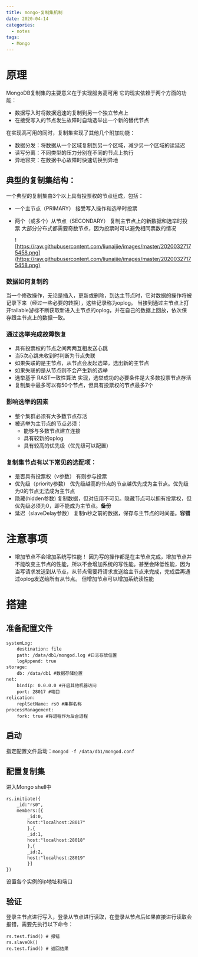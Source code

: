 ```yaml
---
title: mongo-复制集机制
date: 2020-04-14
categories:
  - notes
tags:
  - Mongo
---
```


# 原理

MongoDB复制集的主要意义在于实现服务高可用 它的现实依赖于两个方面的功能：

-   数据写入时将数据迅速的复制到另一个独立节点上
-   在接受写入的节点发生故障时自动选举出一个新的替代节点

在实现高可用的同时，复制集实现了其他几个附加功能：

-   数据分发：将数据从一个区域复制到另一个区域，减少另一个区域的读延迟
-   读写分离：不同类型的压力分别在不同的节点上执行
-   异地容灾：在数据中心故障时快速切换到异地

## 典型的复制集结构：

一个典型的复制集由3个以上具有投票权的节点组成，包括：

-   一个主节点（PRIMARY） 接受写入操作和选举时投票
    
-   两个（或多个）从节点（SECONDARY） 复制主节点上的新数据和选举时投票 大部分分布式都需要奇数节点，因为投票时可以避免相同票数的情况
    
    ![https://raw.githubusercontent.com/liunaijie/images/master/20200327175458.png](https://raw.githubusercontent.com/liunaijie/images/master/20200327175458.png)
    

### 数据如何复制的

当一个修改操作，无论是插入，更新或删除，到达主节点时，它对数据的操作将被记录下来（经过一些必要的转换），这些记录称为oplog。 当接到通过主节点上打开tailable游标不断获取新进入主节点的oplog，并在自己的数据上回放，依次保存跟主节点上的数据一致。

### 通过选举完成故障恢复

-   具有投票权的节点之间两两互相发送心跳
-   当5次心跳未收到时判断为节点失联
-   如果失联的是主节点，从节点会发起选举，选出新的主节点
-   如果失联的是从节点则不会产生新的选举
-   选举基于 RAST一致性算法 实现，选举成功的必要条件是大多数投票节点存活
-   复制集中最多可以有50个节点，但具有投票权的节点最多7个

### 影响选举的因素

-   整个集群必须有大多数节点存活
-   被选举为主节点的节点必须：
    -   能够与多数节点建立连接
    -   具有较新的oplog
    -   具有较高的优先级（优先级可以配置）

### 复制集节点有以下常见的选配项：

-   是否具有投票权（v参数） 有则参与投票
-   优先级（priority参数） 优先级越高的节点的节点越优先成为主节点。优先级为0的节点无法成为主节点
-   隐藏(hidden参数) 复制数据，但对应用不可见。隐藏节点可以拥有投票权，但优先级必须为0，即不能成为主节点。**备份**
-   延迟（slaveDelay参数） 复制n秒之前的数据，保存与主节点的时间差。**容错**

# 注意事项

-   增加节点不会增加系统写性能！ 因为写的操作都是在主节点完成，增加节点并不能改变主节点的性能，所以不会增加系统的写性能。甚至会降低性能，因为当写请求发送到从节点，从节点需要将请求发送给主节点来完成，完成后再通过oplog发送给所有从节点。 但增加节点可以增加系统读性能

# 搭建

## 准备配置文件

```
systemLog:
    destination: file
    path: /data/db1/mongod.log #日志存放位置
    logAppend: true
storage:
    db: /data/db1 #数据存储位置
net:
    bindIp: 0.0.0.0 #开启其他机器访问
    port: 28017 #端口
relication:
    replSetName: rs0 #集群名称
processManagement:
    fork: true #将进程作为后台进程

```

## 启动

指定配置文件启动：`mongod -f /data/db1/mongod.conf`

## 配置复制集

进入Mongo shell中

```
rs.initiate({
    _id:"rs0",
    members:[{
        _id:0,
        host:"localhost:28017"
        },{
        _id:1,
        host:"localhost:28018"
        },{
        _id:2,
        host:"localhost:28019"
        }]
})

```

设置各个实例的ip地址和端口

## 验证

登录主节点进行写入，登录从节点进行读取，在登录从节点后如果直接进行读取会报错，需要先执行以下命令：

```
rs.test.find() # 报错
rs.slaveOk()
re.test.find() # 返回结果

```